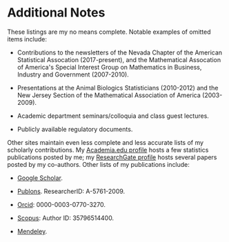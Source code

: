 # Additional Notes

These listings are my no means complete.  Notable examples of omitted items include:

- Contributions to the newsletters of the Nevada Chapter of the American Statistical Assocation (2017-present), and the Mathematical Assocation of America's Special Interest Group on Mathematics in Business, Industry and Government (2007-2010).

- Presentations at the Animal Biologics Statisticians (2010-2012) and the New Jersey Section of the Mathematical Association of America (2003-2009).

- Academic department seminars/colloquia and class guest lectures.

- Publicly available regulatory documents.

Other sites maintain even less complete and less accurate lists of my scholarly contributions.  My [Academia.edu profile](http://independent.academia.edu/ChristopherTong) hosts a few statistics publications posted by me; my [ResearchGate profile](https://www.researchgate.net/profile/Christopher_Tong) hosts several papers posted by my co-authors.  Other lists of my publications include:

- [Google Scholar](https://scholar.google.com/citations?user=TKoJwycAAAAJ&hl=en).

- [Publons](https://publons.com/researcher/2874573/christopher-tong/).  ResearcherID:  A-5761-2009.

- [Orcid](http://orcid.org/0000-0003-0770-3270):  0000-0003-0770-3270.

- [Scopus](https://www.scopus.com/authid/detail.uri?authorId=35796514400):  Author ID: 35796514400.

- [Mendeley](https://www.mendeley.com/authors/35796514400/).
